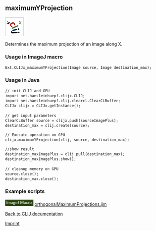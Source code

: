 ## maximumYProjection
![Image](images/mini_clijx_logo.png)

Determines the maximum projection of an image along X.

### Usage in ImageJ macro
```
Ext.CLIJx_maximumYProjection(Image source, Image destination_max);
```


### Usage in Java
```
// init CLIJ and GPU
import net.haesleinhuepf.clijx.CLIJ;
import net.haesleinhuepf.clij.clearcl.ClearCLBuffer;
CLIJx clijx = CLIJx.getInstance();

// get input parameters
ClearCLBuffer source = clijx.push(sourceImagePlus);
destination_max = clij.create(source);
```

```
// Execute operation on GPU
clijx.maximumYProjection(clij, source, destination_max);
```

```
//show result
destination_maxImagePlus = clij.pull(destination_max);
destination_maxImagePlus.show();

// cleanup memory on GPU
source.close();
destination_max.close();
```




### Example scripts
<a href="https://github.com/clij/clij-advanced-filters/blob/master/src/main/macro/"><img src="images/language_macro.png" height="20"/></a> [orthogonalMaximumProjections.ijm](https://github.com/clij/clij-advanced-filters/blob/master/src/main/macro/orthogonalMaximumProjections.ijm)  


[Back to CLIJ documentation](https://clij.github.io/)

[Imprint](https://clij.github.io/imprint)
